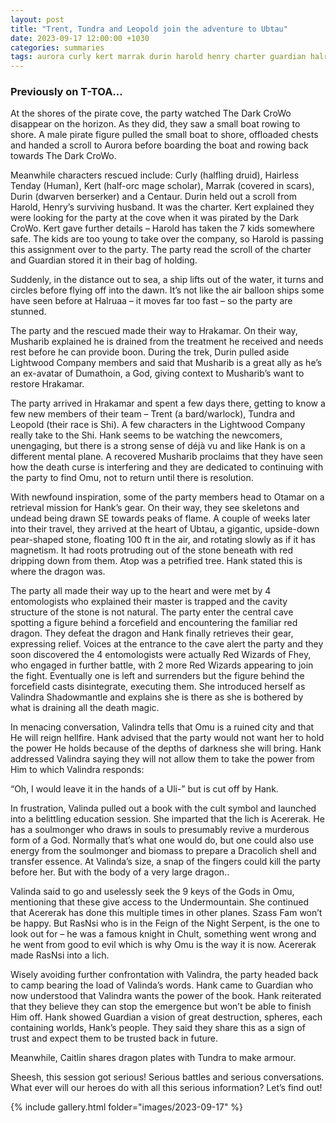 ```yaml
---
layout: post
title: "Trent, Tundra and Leopold join the adventure to Ubtau"
date: 2023-09-17 12:00:00 +1030
categories: summaries
tags: aurora curly kert marrak durin harold henry charter guardian halruaa hrakama musharib dumathoin shi tundra leopold otamar ubtau dragon valindra omu acererak soulmonger dracolich rasni chult undermountain dumathoin wizard key
---
```

### Previously on T-TOA…
At the shores of the pirate cove, the party watched The Dark CroWo disappear on the horizon. As they did, they saw a small boat rowing to shore. A male pirate figure pulled the small boat to shore, offloaded chests and handed a scroll to Aurora before boarding the boat and rowing back towards The Dark CroWo.

Meanwhile characters rescued include: Curly (halfling druid), Hairless Tenday (Human), Kert (half-orc mage scholar), Marrak (covered in scars), Durin (dwarven berserker) and a Centaur. Durin held out a scroll from Harold, Henry’s surviving husband. It was the charter. Kert explained they were looking for the party at the cove when it was pirated by the Dark CroWo. Kert gave further details – Harold has taken the 7 kids somewhere safe. The kids are too young to take over the company, so Harold is passing this assignment over to the party. The party read the scroll of the charter and Guardian stored it in their bag of holding.

Suddenly, in the distance out to sea, a ship lifts out of the water, it turns and circles before flying off into the dawn. It’s not like the air balloon ships some have seen before at Halruaa – it moves far too fast – so the party are stunned.

The party and the rescued made their way to Hrakamar. On their way, Musharib explained he is drained from the treatment he received and needs rest before he can provide boon. During the trek, Durin pulled aside Lightwood Company members and said that Musharib is a great ally as he’s an ex-avatar of Dumathoin, a God, giving context to Musharib’s want to restore Hrakamar.

The party arrived in Hrakamar and spent a few days there, getting to know a few new members of their team – Trent (a bard/warlock), Tundra and Leopold (their race is Shi). A few characters in the Lightwood Company really take to the Shi. Hank seems to be watching the newcomers, unengaging, but there is a strong sense of déjà vu and like Hank is on a different mental plane. A recovered Musharib proclaims that they have seen how the death curse is interfering and they are dedicated to continuing with the party to find Omu, not to return until there is resolution.

With newfound inspiration, some of the party members head to Otamar on a retrieval mission for Hank’s gear. On their way, they see skeletons and undead being drawn SE towards peaks of flame. A couple of weeks later into their travel, they arrived at the heart of Ubtau, a gigantic, upside-down pear-shaped stone, floating 100 ft in the air, and rotating slowly as if it has magnetism. It had roots protruding out of the stone beneath with red dripping down from them. Atop was a petrified tree. Hank stated this is where the dragon was.

The party all made their way up to the heart and were met by 4 entomologists who explained their master is trapped and the cavity structure of the stone is not natural. The party enter the central cave spotting a figure behind a forcefield and encountering the familiar red dragon. They defeat the dragon and Hank finally retrieves their gear, expressing relief. Voices at the entrance to the cave alert the party and they soon discovered the 4 entomologists were actually Red Wizards of Fhey, who engaged in further battle, with 2 more Red Wizards appearing to join the fight. Eventually one is left and surrenders but the figure behind the forcefield casts disintegrate, executing them. She introduced herself as Valindra Shadowmantle and explains she is there as she is bothered by what is draining all the death magic.

In menacing conversation, Valindra tells that Omu is a ruined city and that He will reign hellfire. Hank advised that the party would not want her to hold the power He holds because of the depths of darkness she will bring. Hank addressed Valindra saying they will not allow them to take the power from Him to which Valindra responds:

“Oh, I would leave it in the hands of a Uli-” but is cut off by Hank.

In frustration, Valinda pulled out a book with the cult symbol and launched into a belittling education session. She imparted that the lich is Acererak. He has a soulmonger who draws in souls to presumably revive a murderous form of a God. Normally that’s what one would do, but one could also use energy from the soulmonger and biomass to prepare a Dracolich shell and transfer essence. At Valinda’s size, a snap of the fingers could kill the party before her. But with the body of a very large dragon..

Valinda said to go and uselessly seek the 9 keys of the Gods in Omu, mentioning that these give access to the Undermountain. She continued that Acererak has done this multiple times in other planes. Szass Fam won’t be happy. But RasNsi who is in the Feign of the Night Serpent, is the one to look out for – he was a famous knight in Chult, something went wrong and he went from good to evil which is why Omu is the way it is now. Acererak made RasNsi into a lich.

Wisely avoiding further confrontation with Valindra, the party headed back to camp bearing the load of Valinda’s words. Hank came to Guardian who now understood that Valindra wants the power of the book. Hank reiterated that they believe they can stop the emergence but won’t be able to finish Him off. Hank showed Guardian a vision of great destruction, spheres, each containing worlds, Hank’s people. They said they share this as a sign of trust and expect them to be trusted back in future. 

Meanwhile, Caitlin shares dragon plates with Tundra to make armour.

Sheesh, this session got serious! Serious battles and serious conversations. What ever will our heroes do with all this serious information? Let’s find out!


{% include gallery.html folder="images/2023-09-17" %}